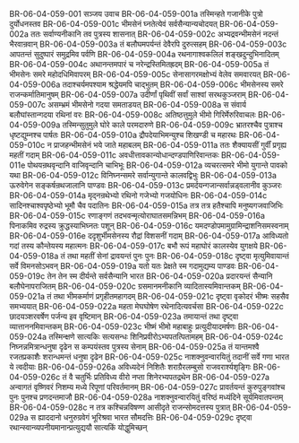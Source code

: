 BR-06-04-059-001  सञ्जय उवाच
BR-06-04-059-001a तस्मिन्हते गजानीके पुत्रो दुर्योधनस्तव
BR-06-04-059-001c भीमसेनं घ्नतेत्येवं सर्वसैन्यान्यचोदयत्
BR-06-04-059-002a ततः सर्वाण्यनीकानि तव पुत्रस्य शासनात्
BR-06-04-059-002c अभ्यद्रवन्भीमसेनं नदन्तं भैरवान्रवान्
BR-06-04-059-003a तं बलौघमपर्यन्तं देवैरपि दुरुत्सहम्
BR-06-04-059-003c आपतन्तं सुदुष्पारं समुद्रमिव पर्वणि
BR-06-04-059-004a रथनागाश्वकलिलं शङ्खदुन्दुभिनादितम्
BR-06-04-059-004c अथानन्तमपारं च नरेन्द्रस्तिमितह्रदम्
BR-06-04-059-005a तं भीमसेनः समरे महोदधिमिवापरम्
BR-06-04-059-005c सेनासागरमक्षोभ्यं वेलेव समवारयत्
BR-06-04-059-006a तदाश्चर्यमपश्याम श्रद्धेयमपि चाद्भुतम्
BR-06-04-059-006c भीमसेनस्य समरे राजन्कर्मातिमानुषम्
BR-06-04-059-007a उदीर्णां पृथिवीं सर्वां साश्वां सरथकुञ्जराम्
BR-06-04-059-007c असम्भ्रमं भीमसेनो गदया समताडयत्
BR-06-04-059-008a स संवार्य बलौघांस्तान्गदया रथिनां वरः
BR-06-04-059-008c अतिष्ठत्तुमुले भीमो गिरिर्मेरुरिवाचलः
BR-06-04-059-009a तस्मिन्सुतुमुले घोरे काले परमदारुणे
BR-06-04-059-009c भ्रातरश्चैव पुत्राश्च धृष्टद्युम्नश्च पार्षतः
BR-06-04-059-010a द्रौपदेयाभिमन्युश्च शिखण्डी च महारथः
BR-06-04-059-010c न प्राजहन्भीमसेनं भये जाते महाबलम्
BR-06-04-059-011a ततः शैक्यायसीं गुर्वीं प्रगृह्य महतीं गदाम्
BR-06-04-059-011c अवधीत्तावकान्योधान्दण्डपाणिरिवान्तकः
BR-06-04-059-011e पोथयन्रथवृन्दानि वाजिवृन्दानि चाभिभूः
BR-06-04-059-012a व्यचरत्समरे भीमो युगान्ते पावको यथा
BR-06-04-059-012c विनिघ्नन्समरे सर्वान्युगान्ते कालवद्विभुः
BR-06-04-059-013a ऊरुवेगेन सङ्कर्षन्रथजालानि पाण्डवः
BR-06-04-059-013c प्रमर्दयन्गजान्सर्वान्नड्वलानीव कुञ्जरः
BR-06-04-059-014a मृद्नन्रथेभ्यो रथिनो गजेभ्यो गजयोधिनः
BR-06-04-059-014c सादिनश्चाश्वपृष्ठेभ्यो भूमौ चैव पदातिनः
BR-06-04-059-015a तत्र तत्र हतैश्चापि मनुष्यगजवाजिभिः
BR-06-04-059-015c रणाङ्गणं तदभवन्मृत्योराघातसमन्निभम्
BR-06-04-059-016a पिनाकमिव रुद्रस्य क्रुद्धस्याभिघ्नतः पशून्
BR-06-04-059-016c यमदण्डोपमामुग्रामिन्द्राशनिसमस्वनाम्
BR-06-04-059-016e ददृशुर्भीमसेनस्य रौद्रां विशसनीं गदाम्
BR-06-04-059-017a आविध्यतो गदां तस्य कौन्तेयस्य महात्मनः
BR-06-04-059-017c बभौ रूपं महाघोरं कालस्येव युगक्षये
BR-06-04-059-018a तं तथा महतीं सेनां द्रावयन्तं पुनः पुनः
BR-06-04-059-018c दृष्ट्वा मृत्युमिवायान्तं सर्वे विमनसोऽभवन्
BR-06-04-059-019a यतो यतः प्रेक्षते स्म गदामुद्यम्य पाण्डवः
BR-06-04-059-019c तेन तेन स्म दीर्यन्ते सर्वसैन्यानि भारत
BR-06-04-059-020a प्रदारयन्तं सैन्यानि बलौघेनापराजितम्
BR-06-04-059-020c ग्रसमानमनीकानि व्यादितास्यमिवान्तकम्
BR-06-04-059-021a तं तथा भीमकर्माणं प्रगृहीतमहागदम्
BR-06-04-059-021c दृष्ट्वा वृकोदरं भीष्मः सहसैव समभ्ययात्
BR-06-04-059-022a महता मेघघोषेण रथेनादित्यवर्चसा
BR-06-04-059-022c छादयञ्शरवर्षेण पर्जन्य इव वृष्टिमान्
BR-06-04-059-023a तमायान्तं तथा दृष्ट्वा व्यात्ताननमिवान्तकम्
BR-06-04-059-023c भीष्मं भीमो महाबाहुः प्रत्युदीयादमर्षणः
BR-06-04-059-024a तस्मिन्क्षणे सात्यकिः सत्यसन्धः शिनिप्रवीरोऽभ्यपतत्पितामहम्
BR-06-04-059-024c निघ्नन्नमित्रान्धनुषा दृढेन स कम्पयंस्तव पुत्रस्य सेनाम्
BR-06-04-059-025a तं यान्तमश्वै रजतप्रकाशैः शरान्धमन्तं धनुषा दृढेन
BR-06-04-059-025c नाशक्नुवन्वारयितुं तदानीं सर्वे गणा भारत ये त्वदीयाः
BR-06-04-059-026a अविध्यदेनं निशितैः शराग्रैरलम्बुसो राजवरार्श्यशृङ्गिः
BR-06-04-059-026c तं वै चतुर्भिः प्रतिविध्य वीरो नप्ता शिनेरभ्यपतद्रथेन
BR-06-04-059-027a अन्वागतं वृष्णिवरं निशम्य मध्ये रिपूणां परिवर्तमानम्
BR-06-04-059-027c प्रावर्तयन्तं कुरुपुङ्गवांश्च पुनः पुनश्च प्रणदन्तमाजौ
BR-06-04-059-028a नाशक्नुवन्वारयितुं वरिष्ठं मध्यंदिने सूर्यमिवातपन्तम्
BR-06-04-059-028c न तत्र कश्चिन्नविषण्ण आसीदृते राजन्सोमदत्तस्य पुत्रात्
BR-06-04-059-029a स ह्याददानो धनुरुग्रवेगं भूरिश्रवा भारत सौमदत्तिः
BR-06-04-059-029c दृष्ट्वा रथान्स्वान्व्यपनीयमानान्प्रत्युद्ययौ सात्यकिं योद्धुमिच्छन्

